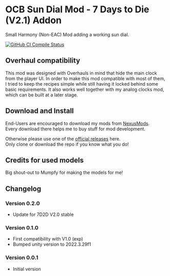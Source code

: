 # OCB Sun Dial Mod - 7 Days to Die (V2.1) Addon

Small Harmony (Non-EAC) Mod adding a working sun dial.

[![GitHub CI Compile Status][3]][2]

## Overhaul compatibility

This mod was designed with Overhauls in mind that hide the main clock
from the player UI. In order to make this mod compatible with most of
them, I tried to keep the recipes simple while still having it locked
behind some basic requirements. It also works well together with my
analog clocks mod, which can be built at a later stage.

## Download and Install

End-Users are encouraged to download my mods from [NexusMods][4].  
Every download there helps me to buy stuff for mod development.

Otherwise please use one of the [official releases][2] here.  
Only clone or download the repo if you know what you do!

## Credits for used models

Big shout-out to Mumpfy for making the models for me!

## Changelog

### Version 0.2.0

- Update for 7D2D V2.0 stable

### Version 0.1.0

- First compatibility with V1.0 (exp)
- Bumped unity version to 2022.3.29f1

### Version 0.0.1

- Initial version

[1]: https://github.com/OCB7D2D/OcbSunDial/releases
[2]: https://github.com/OCB7D2D/OcbSunDial/actions/workflows/ci.yml
[3]: https://github.com/OCB7D2D/OcbSunDial/actions/workflows/ci.yml/badge.svg
[4]: https://www.nexusmods.com/7daystodie/mods/4686